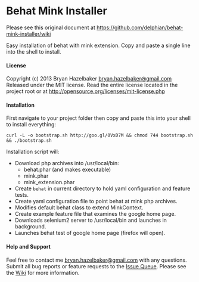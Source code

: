 Behat Mink Installer
====================

Please see this original document at https://github.com/delphian/behat-mink-installer/wiki

Easy installation of behat with mink extension. Copy and paste a single line into the shell to install.

#### License ####

Copyright (c) 2013 Bryan Hazelbaker <bryan.hazelbaker@gmail.com>
Released under the MIT license. Read the entire license located in the project root or at http://opensource.org/licenses/mit-license.php

#### Installation ####

First navigate to your project folder then copy and paste this into your shell to install everything:

```
curl -L -o bootstrap.sh http://goo.gl/0VxD7M && chmod 744 bootstrap.sh && ./bootstrap.sh
```

Installation script will:

* Download php archives into /usr/local/bin:
  * behat.phar (and makes executable)
  * mink.phar
  * mink_extension.phar
* Create `behat` in current directory to hold yaml configuration and feature tests.
* Create yaml configuration file to point behat at mink php archives.
* Modifies default behat class to extend MinkContext.
* Create example feature file that examines the google home page.
* Downloads selenium2 server to /usr/local/bin and launches in background.
* Launches behat test of google home page (firefox will open).

#### Help and Support ####

Feel free to contact me bryan.hazelbaker@gmail.com with any questions. Submit all bug reports or feature requests
to the [Issue Queue](https://github.com/delphian/behat-mink-installer/issues). Please see the 
[Wiki](https://github.com/delphian/behat-mink-installer/wiki) for more information.

